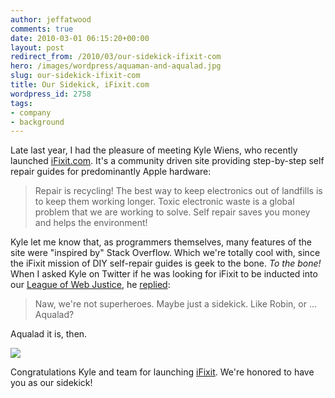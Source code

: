 ```yaml
---
author: jeffatwood
comments: true
date: 2010-03-01 06:15:20+00:00
layout: post
redirect_from: /2010/03/our-sidekick-ifixit-com
hero: /images/wordpress/aquaman-and-aqualad.jpg
slug: our-sidekick-ifixit-com
title: Our Sidekick, iFixit.com
wordpress_id: 2758
tags:
- company
- background
---
```



Late last year, I had the pleasure of meeting Kyle Wiens, who recently launched [iFixit.com](http://iFixit.com). It's a community driven site providing step-by-step self repair guides for predominantly Apple hardware:





<blockquote>
Repair is recycling! The best way to keep electronics out of landfills is to keep them working longer. Toxic electronic waste is a global problem that we are working to solve. Self repair saves you money and helps the environment!
</blockquote>





Kyle let me know that, as programmers themselves, many features of the site were "inspired by" Stack Overflow. Which we're totally cool with, since the iFixit mission of DIY self-repair guides is geek to the bone. _To the bone!_ When I asked Kyle on Twitter if he was looking for iFixit to be inducted into our [League of Web Justice](http://blog.stackoverflow.com/2009/07/why-cant-you-have-just-one-site/), he [replied](http://twitter.com/kwiens/status/6437390641):





<blockquote>
Naw, we're not superheroes. Maybe just a sidekick. Like Robin, or ... Aqualad?
</blockquote>





Aqualad it is, then.



![](/blog/images/wordpress/aquaman-and-aqualad.jpg)



Congratulations Kyle and team for launching [iFixit](http://iFixit.com). We're honored to have you as our sidekick!

